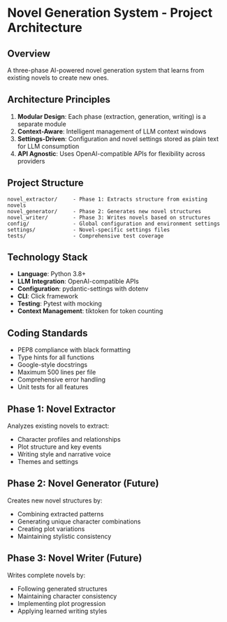 # Novel Generation System - Project Architecture

## Overview
A three-phase AI-powered novel generation system that learns from existing novels to create new ones.

## Architecture Principles
1. **Modular Design**: Each phase (extraction, generation, writing) is a separate module
2. **Context-Aware**: Intelligent management of LLM context windows
3. **Settings-Driven**: Configuration and novel settings stored as plain text for LLM consumption
4. **API Agnostic**: Uses OpenAI-compatible APIs for flexibility across providers

## Project Structure
```
novel_extractor/     - Phase 1: Extracts structure from existing novels
novel_generator/     - Phase 2: Generates new novel structures
novel_writer/        - Phase 3: Writes novels based on structures
config/              - Global configuration and environment settings
settings/            - Novel-specific settings files
tests/               - Comprehensive test coverage
```

## Technology Stack
- **Language**: Python 3.8+
- **LLM Integration**: OpenAI-compatible APIs
- **Configuration**: pydantic-settings with dotenv
- **CLI**: Click framework
- **Testing**: Pytest with mocking
- **Context Management**: tiktoken for token counting

## Coding Standards
- PEP8 compliance with black formatting
- Type hints for all functions
- Google-style docstrings
- Maximum 500 lines per file
- Comprehensive error handling
- Unit tests for all features

## Phase 1: Novel Extractor
Analyzes existing novels to extract:
- Character profiles and relationships
- Plot structure and key events
- Writing style and narrative voice
- Themes and settings

## Phase 2: Novel Generator (Future)
Creates new novel structures by:
- Combining extracted patterns
- Generating unique character combinations
- Creating plot variations
- Maintaining stylistic consistency

## Phase 3: Novel Writer (Future)
Writes complete novels by:
- Following generated structures
- Maintaining character consistency
- Implementing plot progression
- Applying learned writing styles